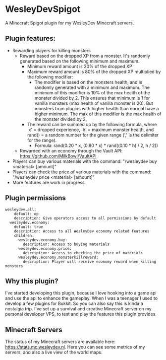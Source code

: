 # WesleyDevSpigot
A Minecraft Spigot plugin for my WesleyDev Minecraft servers.

## Plugin features:
- Rewarding players for killing monsters
    - Reward based on the dropped XP from a monster.
    It's randomly generated based on the following minimum and maximum.
        - Minimum reward amount is 20% of the dropped XP
        - Maximum reward amount is 80% of the dropped XP multiplied by the following modifier:
            - The modifier is based on the monsters health, 
            and is randomly generated with a minimum and maximum.
            The minimum of this modifier is
            10% of the max health of the monster divided by 2. This ensures that minimum is
            1 for vanilla monsters (max health of vanilla monster is 20).
            But monsters from plugins with higher health than normal have a 
            higher minimum. The max of this modifier is the max health
            of the monster divided by 2.
        - The reward can be summed up by the following formula, where 'x' = dropped experience, 
        'h' = maximum monster health, and rand() = a random number for the given range 
        (',' is the delimiter for the range).
            - Formula: rand(0.20 * x, (0.80 * x) * rand((0.10 * h) / 2, h / 2))
    - Rewarded with an economy through the Vault API: https://github.com/MilkBowl/VaultAPI
- Players can buy various materials with the command: "/wesleydev buy &lt;material&gt; [amount]"
- Players can check the price of various materials with the command: "/wesleydev price &lt;material&gt; [amount]"
- More features are work in progress

## Plugin permissions

```
wesleydev.all:
    default: op
    description: Give operators access to all permissions by default
  wesleydev.economy:
    default: true
    description: Access to all WesleyDev economy related features
    children:
      wesleydev.economy.buy:
        description: Access to buying materials
      wesleydev.economy.price:
        description: Access to checking the price of materials
      wesleydev.economy.monsterkillreward:
        description: Player will receive economy reward when killing monsters
```

## Why this plugin?
I've started developing this plugin, 
because I love hooking into a game api and use the api to enhance the gameplay.
When I was a teenager I used to develop a few plugins for Bukkit. 
So you can also say this is kinda a nostalgia trip. 
I've set up a survival and creative Minecraft server on my personal developer VPS, 
to test and play the features this plugin provides.

## Minecraft Servers
The status of my Minecraft servers are available here: https://stats.mc.wesleydev.nl. 
Here you can see some metrics of my servers, and also a live view of the world maps.